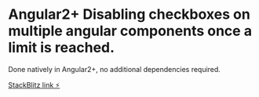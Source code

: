 # Angular2+ Disabling checkboxes on multiple angular components once a limit is reached.

Done natively in Angular2+, no additional dependencies required.

[StackBlitz link ⚡️](https://stackblitz.com/edit/angular-5dyvgu)
